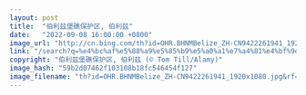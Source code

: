 ```yaml
---
layout: post
title:  "伯利兹堡礁保护区, 伯利兹"
date:   "2022-09-08 16:00:00 +0800"
image_url: "http://cn.bing.com/th?id=OHR.BHNMBelize_ZH-CN9422261941_1920x1080.jpg&rf=LaDigue_1920x1080.jpg&pid=hp"
link: "/search?q=%e4%bc%af%e5%88%a9%e5%85%b9%e5%a0%a1%e7%a4%81%e4%bf%9d%e6%8a%a4%e5%8c%ba&FORM=hpcapt&mkt=zh-cn"
copyright: "伯利兹堡礁保护区, 伯利兹 (© Tom Till/Alamy)"
image_hash: "59b2d07462f103108b18fc546454f127"
image_filename: "th?id=OHR.BHNMBelize_ZH-CN9422261941_1920x1080.jpg&rf=LaDigue_1920x1080.jpg&pid=hp"
---
```

